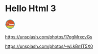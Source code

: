 # Hello Html 3

![SDG](./docs/button.png)

https://unsplash.com/photos/17qgMrxcvGs

https://unsplash.com/photos/-wLkBn1T5X0
